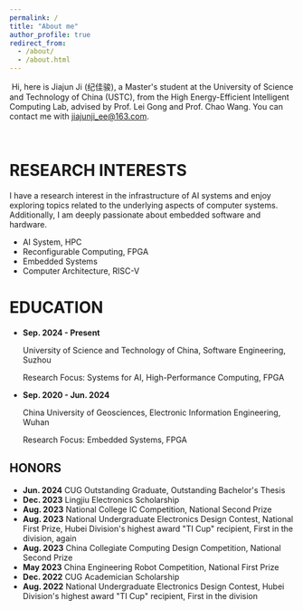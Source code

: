 ```yaml
---
permalink: /
title: "About me"
author_profile: true
redirect_from: 
  - /about/
  - /about.html
---
```


​	Hi, here is Jiajun Ji (纪佳骏), a Master's student at the University of Science and Technology of China (USTC), from the High Energy-Efficient Intelligent Computing Lab, advised by Prof. Lei Gong and Prof. Chao Wang. You can contact me with [jiajunji_ee@163.com](mailto:jiajunji_ee@163.com).

​	

RESEARCH INTERESTS
======
I have a research interest in the infrastructure of AI systems and enjoy exploring topics related to the underlying aspects of computer systems. Additionally, I am deeply passionate about embedded software and hardware.

- AI System, HPC
- Reconfigurable Computing, FPGA
- Embedded Systems
- Computer Architecture, RISC-V

EDUCATION
======

- **Sep. 2024 - Present**

  University of Science and Technology of China, Software Engineering, Suzhou

  Research Focus: Systems for AI, High-Performance Computing, FPGA

- **Sep. 2020 - Jun. 2024**

  China University of Geosciences, Electronic Information Engineering, Wuhan

  Research Focus: Embedded Systems, FPGA

HONORS
------
- **Jun. 2024**
  CUG Outstanding Graduate, Outstanding Bachelor's Thesis
- **Dec. 2023**
  Lingjiu Electronics Scholarship
- **Aug. 2023**
  National College IC Competition, National Second Prize
- **Aug. 2023**
  National Undergraduate Electronics Design Contest, National First Prize, Hubei Division's highest award "TI Cup" recipient, First in the division, again
- **Aug. 2023**
  China Collegiate Computing Design Competition, National Second Prize
- **May 2023**
  China Engineering Robot Competition, National First Prize
- **Dec. 2022**
  CUG Academician Scholarship
- **Aug. 2022**
  National Undergraduate Electronics Design Contest, Hubei Division's highest award "TI Cup" recipient, First in the division
